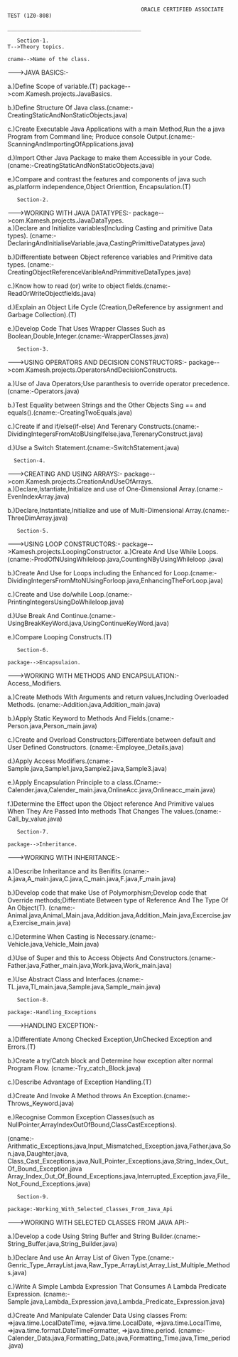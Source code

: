 
                                              ORACLE CERTIFIED ASSOCIATE TEST (1Z0-808)
                                              __________________________________________

       Section-1.                                                                                  T-->Theory topics.
                                                                                                   cname-->Name of the class.
--->JAVA BASICS:-   
                                               
a.)Define Scope of variable.(T)                                                                    package-->com.Kamesh.projects.JavaBasics.

b.)Define Structure Of Java class.(cname:-CreatingStaticAndNonStaticObjects.java)

c.)Create Executable Java Applications with a main Method,Run the a java Program from Command line;
   Produce console Output.(cname:-ScanningAndImportingOfApplications.java)

d.)Import Other Java Package to make them Accessible in your Code.
   (cname:-CreatingStaticAndNonStaticObjects.java)

e.)Compare and contrast the features and components of java such as,platform independence,Object Orienttion,
   Encapsulation.(T)


       Section-2.

--->WORKING WITH JAVA DATATYPES:- 
                                                                                                   package-->com.Kamesh.projects.JavaDataTypes.       
a.)Declare and Initialize variables(Including Casting and primitive Data types).
   (cname:-DeclaringAndInitialiseVariable.java,CastingPrimittiveDatatypes.java)

b.)Differentiate between Object reference variables and Primitive data types.
   (cname:-CreatingObjectReferenceVaribleAndPrimmitiveDataTypes.java)

c.)Know how to read (or) write to object fields.(cname:-ReadOrWriteObjectfields.java)

d.)Explain an Object Life Cycle (Creation,DeReference by assignment and Garbage Collection).(T)

e.)Develop Code That Uses Wrapper Classes Such as Boolean,Double,Integer.(cname:-WrapperClasses.java)

       
       Section-3.
                                                                                                             
--->USING OPERATORS AND DECISION CONSTRUCTORS:-                                            package-->com.Kamesh.projects.OperatorsAndDecisionConstructs.                                                                      
                                                                      
a.)Use of Java Operators;Use paranthesis to override operator precedence.(cname:-Operators.java)

b.)Test Equality between Strings and the Other Objects Sing == and equals().(cname:-CreatingTwoEquals.java)

c.)Create if and if/else(if-else) And Terenary Constructs.(cname:-DividingIntegersFromAtoBUsingIfelse.java,TerenaryConstruct.java)

d.)Use a Switch Statement.(cname:-SwitchStatement.java)


      Section-4.
                                                                                              
--->CREATING AND USING ARRAYS:-
                                                                                                   package-->com.Kamesh.projects.CreationAndUseOfArrays.
a.)Declare,Istantiate,Initialize and use of One-Dimensional Array.(cname:-EvenIndexArray.java) 

b.)Declare,Instantiate,Initialize and use of Multi-Dimensional Array.(cname:-ThreeDimArray.java)                                                                                    


       Section-5.
                                                                                                                                                
--->USING LOOP CONSTRUCTORS:-
                                                                                                   package-->Kamesh.projects.LoopingConstructor.
a.)Create And Use While Loops.(cname:-ProdOfNUsingWhileloop.java,CountingNByUsingWhileloop .java)

b.)Create And Use for Loops including the Enhanced for Loop.(cname:-DividingIntegersFromMtoNUsingForloop.java,EnhancingTheForLoop.java)

c.)Create and Use do/while Loop.(cname:-PrintingIntegersUsingDoWhileloop.java)   

d.)Use Break And Continue.(cname:-UsingBreakKeyWord.java,UsingContinueKeyWord.java)   

e.)Compare Looping Constructs.(T)


       Section-6.
                                                                                                              package-->Encapsulaion.
--->WORKING WITH METHODS AND ENCAPSULATION:-                                                                            Access_Modifiers.
                                                                                                                         
a.)Create Methods With Arguments and return values,Including Overloaded Methods.
   (cname:-Addition.java,Addition_main.java)       

b.)Apply Static Keyword to Methods And Fields.(cname:-Person.java,Person_main.java)   

c.)Create and Overload Constructors;Differentiate between default and User Defined Constructors.
   (cname:-Employee_Details.java) 

d.)Apply Access Modifiers.(cname:-Sample.java,Sample1.java,Sample2.java,Sample3.java) 

e.)Apply Encapsulation Principle to a class.(Cname:-Calender.java,Calender_main.java,OnlineAcc.java,Onlineacc_main.java)                                                                            

f.)Determine the Effect upon the Object reference And Primitive values When They Are Passed Into methods
   That Changes The values.(cname:-Call_by_value.java)


       Section-7.
                                                                                                              package-->Inheritance.                                                                                                                
--->WORKING WITH INHERITANCE:-                                                                                     
                                                                                                                        
a.)Describe Inheritance and its Benifits.(cname:-A.java,A_main.java,C.java,C_main.java,F.java,F_main.java)           
                                                                                                                        
b.)Develop code that make Use of Polymorphism;Develop code that Override methods;Differntiate Between type
   of Reference And The Type Of An Object(T).
   (cname:-Animal.java,Animal_Main.java,Addition.java,Addition_Main.java,Excercise.java,Exercise_main.java)

c.)Determine When Casting is Necessary.(cname:-Vehicle.java,Vehicle_Main.java)

d.)Use of Super and this to Access Objects And Constructors.(cname:-Father.java,Father_main.java,Work.java,Work_main.java)

e.)Use Abstract Class and Interfaces.(cname:-TL.java,Tl_main.java,Sample.java,Sample_main.java)


       Section-8.
                                                                                                               package:-Handling_Exceptions
--->HANDLING EXCEPTION:-

a.)Differentiate Among Checked Exception,UnChecked Exception and Errors.(T)

b.)Create a try/Catch block and Determine how exception alter normal Program Flow.
   (cname:-Try_catch_Block.java)

c.)Describe Advantage of Exception Handling.(T)

d.)Create And Invoke A Method throws An Exception.(cname:-Throws_Keyword.java)

e.)Recognise Common Exception Classes(such as NullPointer,ArrayIndexOutOfBound,ClassCastExceptions).

   (cname:-Arithmatic_Exceptions.java,Input_Mismatched_Exception.java,Father.java,Son.java,Daughter.java,
           Class_Cast_Exceptions.java,Null_Pointer_Exceptions.java,String_Index_Out_Of_Bound_Exception.java
           Array_Index_Out_Of_Bound_Exceptions.java,Interrupted_Exception.java,File_Not_Found_Exceptions.java)


       Section-9.
                                                                                                    package:-Working_With_Selected_Classes_From_Java_Api
--->WORKING WITH SELECTED CLASSES FROM JAVA API:-

a.)Develop a code Using String Buffer and String Builder.(cname:-String_Buffer.java,String_Builder.java)

b.)Declare And use An Array List of Given Type.(cname:-Genric_Type_ArrayList.java,Raw_Type_ArrayList,Array_List_Multiple_Methods.java)

c.)Write A Simple Lambda Expression That Consumes A Lambda Predicate Expression.
   (cname:-Sample.java,Lambda_Expression.java,Lambda_Predicate_Expression.java)

d.)Create And Manipulate Calender Data Using classes From:
     =>java.time.LocalDateTime,
     =>java.time.LocalDate,
     =>java.time.LocalTime,
     =>java.time.format.DateTimeFormatter,
     =>java.time.period.
   (cname:-Calender_Data.java,Formatting_Date.java,Formatting_Time.java,Time_period.java)
